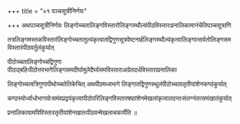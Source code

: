+++
title = "०१ पञ्चसूत्रीनिर्णयः"

+++
अथपञ्चसूत्रीनिर्णयः लिङ्गोच्चतालिङ्गविस्तारोलिङ्गस्थौल्यंपीठविस्तारःप्रनालिकामानंचेतिपञ्चसूत्राणि

तत्रलिङ्गमस्तकविस्तारंलिङ्गोच्चतातुल्यंकृत्वातद्विगुणसूत्रवेष्टनार्हलिङ्गस्थौल्यंकृत्वालिङ्गात्सर्वतोलिङ्गसमविस्तारंपीठवर्तुलंकुर्यात्

पीठोच्चतालिङ्गोच्चद्विगुणा पीठाद्बहिःपीठोत्तरभागेलिङ्गसमदीर्घामूलेदैर्घ्यसमविस्ताराअग्रेतदर्धविस्ताराप्रनालिका

लिङ्गोच्चत्वत्रिगुणापीथोच्चतेतिकेचित् अथपीठमध्यभागे लिङ्गातद्विगुणस्थूलंपीठोच्चतातृतीयांशेनकण्ठंकुर्यात्

कण्ठस्योर्ध्वाधोभागयोःसमंवप्रद्वयंकृत्वापीठोपरिलिङ्गविस्तारषष्ठांशेनमेखलांकृत्वातदन्तःसंलग्नंतत्समंखातंकुर्यात्

प्रनालिकायामपिविस्तारतृतीयांशेनखातःपीठवन्मेखलाचकार्येति ॥
